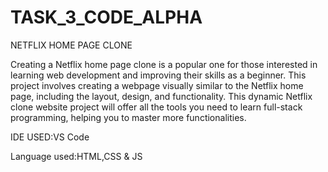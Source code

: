 # TASK_3_CODE_ALPHA

NETFLIX HOME PAGE CLONE

Creating a Netflix home page clone is a popular one for those
interested in learning web development and improving their
skills as a beginner.
 This project involves creating a webpage visually similar to the
Netflix home page, including the layout, design, and functionality.
This dynamic Netflix clone website project will offer all the tools
you need to learn full-stack programming, helping you to master
more functionalities.

IDE USED:VS Code

Language used:HTML,CSS & JS
